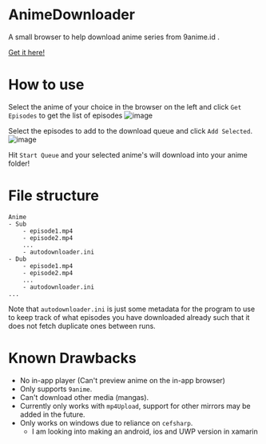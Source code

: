 # AnimeDownloader
A small browser to help download anime series from 9anime.id .

[Get it here!](https://github.com/randomuserhi/AnimeDownloader/releases)

# How to use
Select the anime of your choice in the browser on the left and click `Get Episodes` to get the list of episodes
![image](https://user-images.githubusercontent.com/40913834/188254289-87a78650-319d-4fcf-b01a-82b772bdc3ea.png)

Select the episodes to add to the download queue and click `Add Selected`.
![image](https://user-images.githubusercontent.com/40913834/188254304-68acc797-81b5-49d7-85a6-5e648eb8f4b5.png)

Hit `Start Queue` and your selected anime's will download into your anime folder!

# File structure
```
Anime
- Sub
    - episode1.mp4
    - episode2.mp4
    ...
    - autodownloader.ini
- Dub
    - episode1.mp4
    - episode2.mp4
    ...
    - autodownloader.ini
...
```

Note that `autodownloader.ini` is just some metadata for the program to use to keep track of what episodes you have downloaded already such that it does not fetch duplicate ones between runs.

# Known Drawbacks
- No in-app player (Can't preview anime on the in-app browser)
- Only supports `9anime`.
- Can't download other media (mangas).
- Currently only works with `mp4Upload`, support for other mirrors may be added in the future.
- Only works on windows due to reliance on `cefsharp`.
    - I am looking into making an android, ios and UWP version in xamarin
